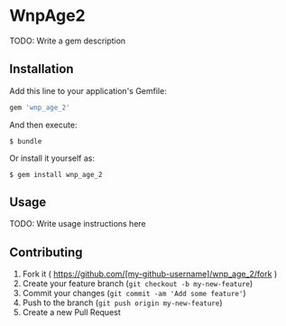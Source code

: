 # WnpAge2

TODO: Write a gem description

## Installation

Add this line to your application's Gemfile:

```ruby
gem 'wnp_age_2'
```

And then execute:

    $ bundle

Or install it yourself as:

    $ gem install wnp_age_2

## Usage

TODO: Write usage instructions here

## Contributing

1. Fork it ( https://github.com/[my-github-username]/wnp_age_2/fork )
2. Create your feature branch (`git checkout -b my-new-feature`)
3. Commit your changes (`git commit -am 'Add some feature'`)
4. Push to the branch (`git push origin my-new-feature`)
5. Create a new Pull Request
